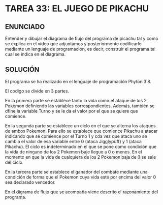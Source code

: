 # TAREA 33: EL JUEGO DE PIKACHU

## ENUNCIADO

Entender y dibujar el diagrama de flujo del programa de picachu tal y como
se explica en el vídeo que adjuntamos y posteriormente codificarlo mediante un lenguaje de
programación, es decir, construir el programa tal cual se indica en el diagrama. 

## SOLUCIÓN

El programa se ha realizado en el lenguaje de programación Phyton 3.8.

El codigo se divide en 3 partes. 

En la primera parte se establece tanto la vida como el ataque de los 2 Pokemon definiendo las variables correspondientes. Además, también se dfine la variable Turno 
y se le da el valor por el que se quiere que comience.

En la segunda parte se establece un ciclo en el que se alterna los ataques de ambos Pokemon. Para ello se establece que comience Pikachu a atacar
indicando que se comience por el Turno 1 y cda vez que ataca uno se cambia el valor de esa variable entre 0 (ataca Jigglypuff) y 1 (ataca Pikachu).
El ciclo es indeterminado en el que se pone como condición que la vida de ninguno de los 2 Pokemon baje llegue a 0 o menos. En el momento en que la vida de cualquiera de 
los 2 Pokemon baja de 0 se sale del ciclo.

En la tercera parte se establece el ganador del combate mediante una condición de forma que el Pokemon cuya vida esté por encima del valor 0 sea declarado vencedor.

En el digrama de flujo que se acompaña viene descrito el razonamiento del programa.
